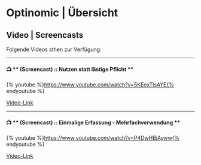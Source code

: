 # Optinomic | Übersicht


## Video | Screencasts

Folgende Videos sthen zur Verfügung:

____


#### :tv: ** (Screencast) :: Nutzen statt lästige Pflicht **

{% youtube %}https://www.youtube.com/watch?v=5KEoxTlsAYE{% endyoutube %}

[Video-Link](https://www.youtube.com/watch?v=5KEoxTlsAYE)

____


#### :tv: ** (Screencast) :: Einmalige Erfassung - Mehrfachverwendung **

{% youtube %}https://www.youtube.com/watch?v=P4DwHBjAyww{% endyoutube %}

[Video-Link](https://www.youtube.com/watch?v=P4DwHBjAyww)

